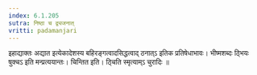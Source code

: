 ```yaml
---
index: 6.1.205
sutra: निष्ठा च द्व्यजनात्‌
vritti: padamanjari
---
```


 इहाद्याक्तः अद्यात इत्येकादेशस्य बहिरङ्गत्वादसिद्धत्वाद् ठनात्ऽ इतिक प्रतिषेधाभावः। भीष्मशब्दः ठ्भियः षुक्चऽ इति मन्प्रत्ययान्तः। चिन्तित इति। ठ्चिति स्मृत्याम्ऽ चुरादिः ॥